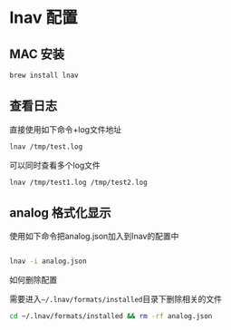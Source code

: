 # lnav 配置

## MAC 安装

```bash
brew install lnav
```

## 查看日志

直接使用如下命令+log文件地址

```bash
lnav /tmp/test.log
```

可以同时查看多个log文件

```bash
lnav /tmp/test1.log /tmp/test2.log
```

## analog 格式化显示

使用如下命令把analog.json加入到lnav的配置中

```bash

lnav -i analog.json

```

如何删除配置

需要进入`~/.lnav/formats/installed`目录下删除相关的文件

```bash
cd ~/.lnav/formats/installed && rm -rf analog.json
```





